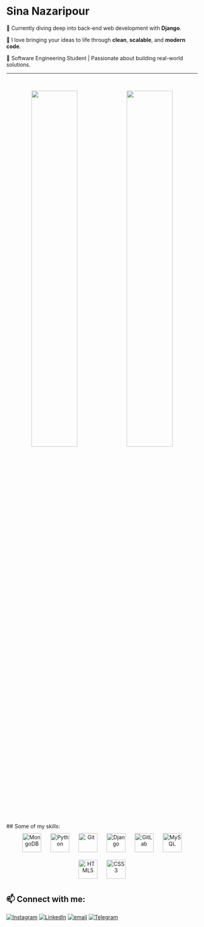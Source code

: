 # Sina Nazaripour
🔭 Currently diving deep into back-end web development with **Django**. 

🤝 I love bringing your ideas to life through **clean**, **scalable**, and **modern code**.

🌱 Software Engineering Student | Passionate about building real-world solutions. 
___
</br>


<p align="center">
<img src="https://github-readme-stats.vercel.app/api?username=SinaNazaripour&theme=radical&hide_border=true&include_all_commits=true&count_private=true"  width="49%">
<img src="https://nirzak-streak-stats.vercel.app/?user=SinaNazaripour&theme=radical&hide_border=true" width="49%" >
  
</p>
## Some of my skills:


<div align="center">  
<a href="https://www.mongodb.com/" target="_blank"><img style="margin: 10px" src="https://profilinator.rishav.dev/skills-assets/mongodb-original-wordmark.svg" alt="MongoDB" height=50px width=50px/></a>  
<a href="https://www.python.org/" target="_blank"><img style="margin: 10px" src="https://profilinator.rishav.dev/skills-assets/python-original.svg" alt="Python" height=50px width=50px/></a>  
<a href="https://github.com/" target="_blank"><img style="margin: 10px" src="https://profilinator.rishav.dev/skills-assets/git-scm-icon.svg" alt="Git" height=50px width=50px/></a>  
<a href="https://www.djangoproject.com/" target="_blank"><img style="margin: 10px" src="https://profilinator.rishav.dev/skills-assets/django-original.svg" alt="Django" height=50px width=50px /></a>  
<a href="https://about.gitlab.com/" target="_blank"><img style="margin: 10px" src="https://profilinator.rishav.dev/skills-assets/gitlab.svg" alt="GitLab"height=50px width=50px/></a>  
<a href="https://www.mysql.com/" target="_blank"><img style="margin: 10px" src="https://profilinator.rishav.dev/skills-assets/postgresql-original-wordmark.svg" alt="MySQL" height=50px width=50px /></a>  
<a href="https://en.wikipedia.org/wiki/HTML5" target="_blank"><img style="margin: 10px" src="https://profilinator.rishav.dev/skills-assets/html5-original-wordmark.svg" alt="HTML5" height=50px width=50px /></a>  
<a href="https://www.w3schools.com/css/" target="_blank"><img style="margin: 10px" src="https://profilinator.rishav.dev/skills-assets/css3-original-wordmark.svg" alt="CSS3" height=50px width=50px /></a> 
</div>

## 📫 Connect with me:
[![Instagram](https://img.shields.io/badge/Instagram-%23E4405F.svg?logo=Instagram&logoColor=white)](https://instagram.com/sinanazari.prv) 
[![LinkedIn](https://img.shields.io/badge/LinkedIn-%230077B5.svg?logo=linkedin&logoColor=white)](https://Linkedin.com/in/sinanazaripour) 
[![email](https://img.shields.io/badge/Email-D14836?logo=gmail&logoColor=white)](mailto:sinanazaripour@gmail.com) 
[![Telegram](https://img.shields.io/badge/Telegram-blue?style=flat&logo=telegram&logoColor=white)](https://t.me/Sinanazripour/)


